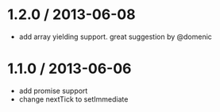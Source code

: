 
1.2.0 / 2013-06-08 
==================

 * add array yielding support. great suggestion by @domenic

1.1.0 / 2013-06-06 
==================

 * add promise support
 * change nextTick to setImmediate
